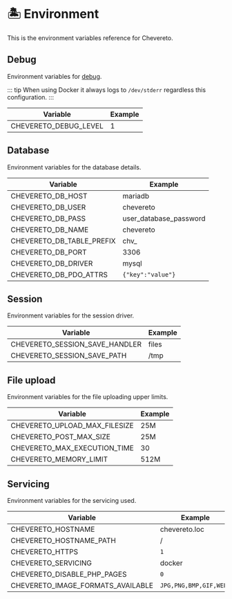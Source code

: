 # 🏝 Environment

This is the environment variables reference for Chevereto.

## Debug

Environment variables for [debug](../troubleshoot/debug.md).

::: tip
When using Docker it always logs to `/dev/stderr` regardless this configuration.
:::

| Variable              | Example |
| --------------------- | ------- |
| CHEVERETO_DEBUG_LEVEL | 1       |

## Database

Environment variables for the database details.

| Variable                  | Example                |
| ------------------------- | ---------------------- |
| CHEVERETO_DB_HOST         | mariadb                |
| CHEVERETO_DB_USER         | chevereto              |
| CHEVERETO_DB_PASS         | user_database_password |
| CHEVERETO_DB_NAME         | chevereto              |
| CHEVERETO_DB_TABLE_PREFIX | chv_                   |
| CHEVERETO_DB_PORT         | 3306                   |
| CHEVERETO_DB_DRIVER       | mysql                  |
| CHEVERETO_DB_PDO_ATTRS    | `{"key":"value"}`      |

## Session

Environment variables for the session driver.

| Variable                       | Example |
| ------------------------------ | ------- |
| CHEVERETO_SESSION_SAVE_HANDLER | files   |
| CHEVERETO_SESSION_SAVE_PATH    | /tmp    |

## File upload

Environment variables for the file uploading upper limits.

| Variable                      | Example |
| ----------------------------- | ------- |
| CHEVERETO_UPLOAD_MAX_FILESIZE | 25M     |
| CHEVERETO_POST_MAX_SIZE       | 25M     |
| CHEVERETO_MAX_EXECUTION_TIME  | 30      |
| CHEVERETO_MEMORY_LIMIT        | 512M    |

## Servicing

Environment variables for the servicing used.

| Variable                          | Example                |
| --------------------------------- | ---------------------- |
| CHEVERETO_HOSTNAME                | chevereto.loc          |
| CHEVERETO_HOSTNAME_PATH           | /                      |
| CHEVERETO_HTTPS                   | `1`                    |
| CHEVERETO_SERVICING               | docker                 |
| CHEVERETO_DISABLE_PHP_PAGES       | `0`                    |
| CHEVERETO_IMAGE_FORMATS_AVAILABLE | `JPG,PNG,BMP,GIF,WEBP` |
